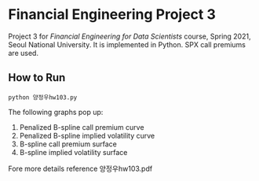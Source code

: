 # Financial Engineering Project 3

Project 3 for *Financial Engineering for Data Scientists* course, Spring 2021, Seoul National University. It is implemented in Python. SPX call premiums are used.

## How to Run 

    python 양정우hw103.py

The following graphs pop up:
1. Penalized B-spline call premium curve
1. Penalized B-spline implied volatility curve
1. B-spline call premium surface
1. B-spline implied volatility surface

Fore more details reference 양정우hw103.pdf
